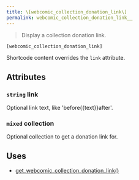 ```yaml
---
title: \[webcomic_collection_donation_link\]
permalink: webcomic_collection_donation_link__
---
```


> Display a collection donation link.

```php
[webcomic_collection_donation_link]
```

Shortcode content overrides the `link` attribute.

## Attributes

### `string` link
Optional link text, like 'before{{text}}after'.

### `mixed` collection
Optional collection to get a donation link for.

## Uses
- [get_webcomic_collection_donation_link()](get_webcomic_collection_donation_link())
